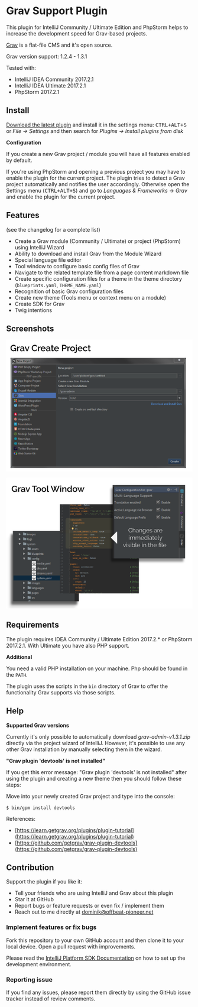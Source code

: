 # Grav Support Plugin

This plugin for IntelliJ Community / Ultimate Edition and PhpStorm helps to increase the
development speed for Grav-based projects.

[Grav](https://getgrav.org/) is a flat-file CMS and it's open source.

Grav version support: 1.2.4 - 1.3.1

Tested with:
* IntelliJ IDEA Community 2017.2.1
* IntelliJ IDEA Ultimate 2017.2.1
* PhpStorm 2017.2.1

## Install

[Download the latest plugin](https://github.com/PioBeat/GravSupport/releases) and install it in the settings menu:
<kbd>CTRL+ALT+S</kbd> or _File -> Settings_
and then search for _Plugins -> Install plugins from disk_

**Configuration**

If you create a new Grav project / module you will have all features enabled by default.

If you're using PhpStorm and opening a previous project you may have to enable the plugin for the current project. The plugin
tries to detect a Grav project automatically and notifies the user accordingly. Otherwise
open the Settings menu (<kbd>CTRL+ALT+S</kbd>) and go to _Languages & Frameworks_ -> _Grav_ and
enable the plugin for the current project.

## Features
(see the changelog for a complete list)

<ul>
    <li>Create a Grav module (Community / Ultimate) or project (PhpStorm) using IntelliJ Wizard</li>
    <li>Ability to download and install Grav from the Module Wizard</li>
    <li>Special language file editor</li>
    <li>Tool window to configure basic config files of Grav</li>
    <li>Navigate to the related template file from a page content markdown file</li>
    <li>Create specific configuration files for a theme in the theme directory
        (<code>blueprints.yaml</code>, <code>THEME_NAME.yaml</code>)</li>
    <li>Recognition of basic Grav configuration files</li>
    <li>Create new theme (Tools menu or context menu on a module)</li>
    <li>Create SDK for Grav</li>
    <li>Twig intentions</li>
</ul>

## Screenshots

![New Project](.README_images/newproject.png)

![Tool Window](.README_images/toolwindow.png)


## Requirements

The plugin requires IDEA Community / Ultimate Edition 2017.2.* or PhpStorm 2017.2.1.
With Ultimate you have also PHP support.

**Additional**

You need a valid PHP installation on your machine.
Php should be found in the ``PATH``.

The plugin uses the scripts in the ``bin`` directory of Grav to offer
the functionality Grav supports via those scripts.

## Help

**Supported Grav versions**

Currently it's only possible to automatically download _grav-admin-v1.3.1.zip_
directly via the project wizard of IntelliJ.
However, it's possible to use any other Grav installation by manually selecting them in
the wizard.

**"Grav plugin 'devtools' is not installed"**

If you get this error message: "Grav plugin 'devtools' is not installed"
after using the plugin and creating a new theme then you should follow these steps:

Move into your newly created Grav project and type into the console:

```
$ bin/gpm install devtools
```
References:

* [https://learn.getgrav.org/plugins/plugin-tutorial](https://learn.getgrav.org/plugins/plugin-tutorial)
* [https://github.com/getgrav/grav-plugin-devtools](https://github.com/getgrav/grav-plugin-devtools)



## Contribution

Support the plugin if you like it:
- Tell your friends who are using IntelliJ and Grav about this plugin
- Star it at GitHub
- Report bugs or feature requests or even fix / implement them
- Reach out to me directly at dominik@offbeat-pioneer.net

### Implement features or fix bugs
Fork this repository to your own GitHub account and then clone it to
your local device. Open a pull request with improvements.

Please read the [IntelliJ Platform SDK Documentation](http://www.jetbrains.org/intellij/sdk/docs/basics/getting_started/setting_up_environment.html)
on how to set up  the development environment.

### Reporting issue

If you find any issues, please report them directly by using the GitHub issue
tracker instead of review comments.


<!-- - Vote for it: Write your review and vote for it at the IntelliJ plugin repository. -->
